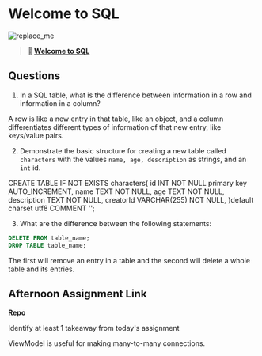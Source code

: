 # Welcome to SQL

![replace_me](https://codeworks.blob.core.windows.net/public/assets/img/illustrations/placeholder.svg)

> **📖 [Welcome to SQL](https://codeworksacademy.com/fs-student-guide/resources/wk11/01-MySQL-GettingStarted)**

## Questions

1. In a SQL table, what is the difference between information in a row and information in a column?

A row is like a new entry in that table, like an object, and a column differentiates different types of information of that new entry, like keys/value pairs. 

2. Demonstrate the basic structure for creating a new table called `characters` with the values `name, age, description` as strings, and an `int` id.

CREATE TABLE IF NOT EXISTS characters(
  id INT NOT NULL primary key AUTO_INCREMENT,
  name TEXT NOT NULL,
  age TEXT NOT NULL,
  description TEXT NOT NULL,
  creatorId VARCHAR(255) NOT NULL,
)default charset utf8 COMMENT '';


3. What are the difference between the following statements: 
```sql
DELETE FROM table_name;
DROP TABLE table_name;
```

The first will remove an entry in a table and the second will delete a whole table and its entries. 

## Afternoon Assignment Link

**[Repo](https://github.com/TristanFJ/knightsAndCastles)**

Identify at least 1 takeaway from today's assignment

ViewModel is useful for making many-to-many connections. 